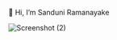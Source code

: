  👋 Hi, I’m Sanduni Ramanayake

![Screenshot (2)](https://github.com/Sanduni-Ramanayake/Sanduni-Ramanayake/assets/174115418/42c695ed-b603-4e08-a774-d471f7003fee)
